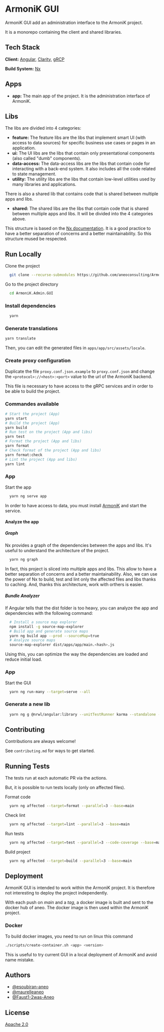# ArmoniK GUI

ArmoniK GUI add an administration interface to the ArmoniK project.

It is a monorepo containing the client and shared libraries.

## Tech Stack

**Client:** [Angular](https://angular.io), [Clarity](https://clarity.design/), [gRCP](https://grpc.io/)

**Build System:** [Nx](https://nx.dev/)

## Apps

- **app:** The main app of the project. It is the administration interface of ArmoniK.

## Libs

The libs are divided into 4 categories:

- **feature:** The feature libs are the libs that implement smart UI (with access to data sources) for specific business use cases or pages in an application.
- **ui:** The UI libs are the libs that contain only presentational components (also called "dumb" components).
- **data-access:** The data-access libs are the libs that contain code for interacting with a back-end system. It also includes all the code related to state management.
- **utility:** The utility libs are the libs that contain low-level utilities used by many libraries and applications.

There is also a shared lib that contains code that is shared between multiple apps and libs.

- **shared:** The shared libs are the libs that contain code that is shared between multiple apps and libs. It will be divided into the 4 categories above.

This structure is based on the [Nx documentation](https://nx.dev/more-concepts). It is a good practice to have a better separation of concerns and a better maintainability. So this structure mused be respected.

## Run Locally

Clone the project

```bash
  git clone --recurse-submodules https://github.com/aneoconsulting/ArmoniK.Admin.GUI
```

Go to the project directory

```bash
  cd ArmoniK.Admin.GUI
```

### Install dependencies

```bash
  yarn
```

### Generate translations

```sh
yarn translate
```

Then, you can edit the generated files in `apps/app/src/assets/locale`.

### Create proxy configuration

Duplicate the file `proxy.conf.json.example` to `proxy.conf.json` and change the `<protocol>://<host>:<port>` value to the url of the ArmoniK backend.

This file is necessary to have access to the gRPC services and in order to be able to build the project.

### Commandes available

```sh
# Start the project (App)
yarn start
# Build the project (App)
yarn build
# Run test on the project (App and libs)
yarn test
# Format the project (App and libs)
yarn format
# Check format of the project (App and libs)
yarn format:check
# Lint the project (App and libs)
yarn lint
```

### App

Start the app

```bash
  yarn ng serve app
```

In order to have access to data, you must install [ArmoniK](https://github.com/aneoconsulting/ArmoniK) and start the service.

#### Analyze the app

##### Graph

Nx provides a graph of the dependencies between the apps and libs. It's useful to understand the architecture of the project.

```bash
  yarn ng graph
```

In fact, this project is sliced into multiple apps and libs. This allow to have a better separation of concerns and a better maintainability. Also, we can use the power of Nx to build, test and lint only the affected files and libs thanks to caching. And, thanks this architecture, work with orthers is easier.

##### Bundle Analyzer

If Angular tells that the dist folder is too heavy, you can analyze the app and dependencies with the following command:

```bash
  # Install a source map explorer
  npm install -g source-map-explorer
  # Build app and generate source maps
  yarn ng build app --prod --sourceMap=true
  # Analyze source maps
  source-map-explorer dist/apps/app/main.<hash>.js
```

Using this, you can optimize the way the dependencies are loaded and reduce initial load.

### App

Start the GUI

```bash
  yarn ng run-many --target=serve --all
```

### Generate a new lib

```bash
  yarn ng g @nrwl/angular:library --unitTestRunner karma --standalone --directory=<directory-name> --importPath=@armonik.admin.gui/<directory-name>/<lib-name> <lib-name>
```

## Contributing

Contributions are always welcome!

See `contributing.md` for ways to get started.

## Running Tests

The tests run at each automatic PR via the actions.

But, it is possible to run tests locally (only on affected files).

Format code

```bash
  yarn ng affected --target=format --parallel=3 --base=main
```

Check lint

```bash
  yarn ng affected --target=lint --parallel=3 --base=main
```

Run tests

```bash
  yarn ng affected --target=test --parallel=3 --code-coverage --base=main
```

Build project

```bash
  yarn ng affected --target=build --parallel=3 --base=main
```

## Deployment

ArmoniK GUI is intended to work within the ArmoniK project. It is therefore not interesting to deploy the project independently.

With each push on _main_ and a _tag_, a docker image is built and sent to the docker hub of aneo. The docker image is then used within the ArmoniK project.

### Docker

To build docker images, you need to run on linux this command

```sh
./scripts/create-container.sh <app> <version>
```

This is useful to try current GUI in a local deployment of ArmoniK and avoid name mistake.

## Authors

- [@esoubiran-aneo](https://github.com/esoubiran-aneo)
- [@maurelleaneo](https://github.com/maurelleaneo)
- [@Faust1-2was-Aneo](https://github.com/Faust1-2was-Aneo)

## License

[Apache 2.0](https://choosealicense.com/licenses/apache/)
